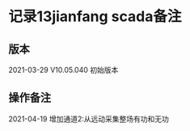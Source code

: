 
# 记录13jianfang scada备注

## 版本

2021-03-29  V10.05.040  初始版本


## 操作备注

2021-04-19  增加通道2:从远动采集整场有功和无功
